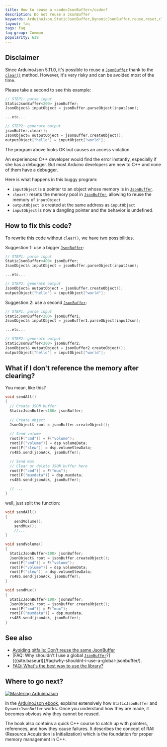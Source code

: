 ```yaml
---
title: How to reuse a <code>JsonBuffer</code>?
description: Do not reuse a JsonBuffer
keywords: ArduinoJson,StaticJsonBuffer,DynamicJsonBuffer,reuse,reset,clear
layout: faq
tags: faq
faq-group: Common
popularity: 639
---
```


## Disclaimer

Since ArduinoJson 5.11.0, it's possible to reuse a [`JsonBuffer`]({{site.baseurl}}/api/jsonbuffer/) thank to the [`clear()`]({{site.baseurl}}/api/jsonbuffer/clear/) method.
However, it's very risky and can be avoided most of the time.

Please take a second to see this example:

```c++
// STEP1: parse input
StaticJsonBuffer<200> jsonBuffer;
JsonObject& inputObject = jsonBuffer.parseObject(inputJson);

...etc...

// STEP2: generate output
jsonBuffer.clear();
JsonObject& outputObject = jsonBuffer.createObject();
outputObject["hello"] = inputObject["world"];
```

The program above looks OK but causes an access violation.

An experienced C++ developer would find the error instantly, especially if she has a debugger.
But most Arduino developers are new to C++ and none of them have a debugger.

Here is what happens in this buggy program:

* `inputObject` is a pointer to an object whose memory is in [`JsonBuffer`]({{site.baseurl}}/api/jsonbuffer/).
* `clear()` resets the memory pool in [`JsonBuffer`]({{site.baseurl}}/api/jsonbuffer/), allowing to reuse the memory of `inputObject`
* `outputObject` is created at the same address as `inputObject`
* `inputObject` is now a dangling pointer and the behavior is undefined.

## How to fix this code?

To rewrite this code without `clear()`, we have two possibilities.

Suggestion 1: use a bigger [`JsonBuffer`]({{site.baseurl}}/api/jsonbuffer/):

```c++
// STEP1: parse input
StaticJsonBuffer<400> jsonBuffer;
JsonObject& inputObject = jsonBuffer.parseObject(inputJson);

...etc...

// STEP2: generate output
JsonObject& outputObject = jsonBuffer.createObject();
outputObject["hello"] = inputObject["world"];
```

Suggestion 2: use a second [`JsonBuffer`]({{site.baseurl}}/api/jsonbuffer/):

```c++
// STEP1: parse input
StaticJsonBuffer<200> jsonBuffer1;
JsonObject& inputObject = jsonBuffer1.parseObject(inputJson);

...etc...

// STEP2: generate output
StaticJsonBuffer<200> jsonBuffer2;
JsonObject& outputObject = jsonBuffer2.createObject();
outputObject["hello"] = inputObject["world"];
```

## What if I don't reference the memory after clearing?

You mean, like this?

```c++
void sendAll()
{
  // Create JSON buffer
  StaticJsonBuffer<100> jsonBuffer;
  
  // Create object
  JsonObject& root = jsonBuffer.createObject();
  
  // Send volume
  root[F("cmd")] = F("volume");
  root[F("volume")] = dsp.volumeData;
  root[F("slew")] = dsp.volumeSlewData;
  rs485.send(jsonAck, jsonBuffer);

  // Send mux
  // Clear or delete JSON buffer here
  root[F("cmd")] = F("mux");
  root[F("muxdata")] = dsp.muxdata;
  rs485.send(jsonAck, jsonBuffer);

  // ...
}
```

well, just split the function:

```c++
void sendAll()
{
    sendVolume();
    sendMux();
    //...
}

void sendVolume()
{
  StaticJsonBuffer<100> jsonBuffer;
  JsonObject& root = jsonBuffer.createObject();
  root[F("cmd")] = F("volume");
  root[F("volume")] = dsp.volumeData;
  root[F("slew")] = dsp.volumeSlewData;
  rs485.send(jsonAck, jsonBuffer);
}

void sendMux()
{
  StaticJsonBuffer<100> jsonBuffer;
  JsonObject& root = jsonBuffer.createObject();
  root[F("cmd")] = F("mux");
  root[F("muxdata")] = dsp.muxdata;
  rs485.send(jsonAck, jsonBuffer);
}
```

## See also

* [Avoiding pitfalls: Don't reuse the same JsonBuffer]({{site.baseurl}}/doc/pitfalls/#4-dont-reuse-the-same-jsonbuffer/)
* [FAQ: Why shouldn't I use a global [`JsonBuffer`]({{site.baseurl}}/api/jsonbuffer/)?]({{site.baseurl}}/faq/why-shouldnt-i-use-a-global-jsonbuffer/).
* [FAQ: What's the best way to use the library?]({{site.baseurl}}/faq/whats-the-best-way-to-use-the-library/)

## Where to go next?

<a href="https://leanpub.com/arduinojson/"><img src="{{site.baseurl}}/images/cover200.png" class="float-right" alt="Mastering ArduinoJson"></a>

In the [ArduinoJson ebook](https://leanpub.com/arduinojson/), explains extensively how `StaticJsonBuffer` and `DynamicJsonBuffer` works. Once you understand how they are made, it becomes obvious why they cannot be reused.

The book also contains a quick C++ course to catch up with pointers, references, and how they cause failures. It describes the concept of RAII (Resource Acquisition Is Initialization) which is the foundation for proper memory management in C++.
